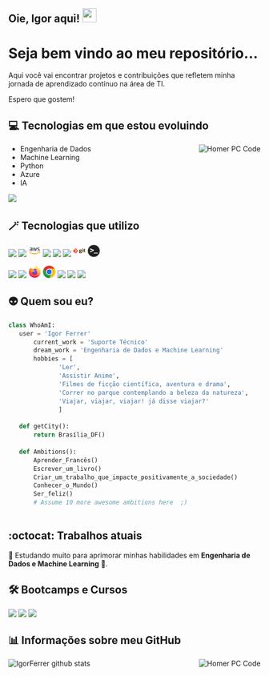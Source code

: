 ## Oie, Igor aqui!  <img src="https://media.giphy.com/media/hvRJCLFzcasrR4ia7z/giphy.gif" width="28px" height="28px">

<h1>Seja bem vindo ao meu repositório...</h1> 

<div style="text-align: left"> 
Aqui você vai encontrar projetos e contribuições que refletem minha jornada de aprendizado contínuo na área de TI.

Espero que gostem!
</div>

## :computer: Tecnologias em que estou evoluindo 
<img height="250"  src = https://media3.giphy.com/media/v1.Y2lkPTc5MGI3NjExNGFyem85cnNhbTYxa2lieHM1Z3dnMnJ0MDA5cTVqdXB4d2FyOHlnaSZlcD12MV9pbnRlcm5hbF9naWZfYnlfaWQmY3Q9Zw/Ad91OoLyqki6f0ICEe/giphy.webp alt = 'Homer PC Code' align='right'/>  

* Engenharia de Dados
* Machine Learning
* Python
* Azure
* IA

<img src = "https://github-readme-stats.vercel.app/api/top-langs/?username=igorferrer-data&layout=compact">

## :magic_wand: Tecnologias que utilizo
<code><img height="25" src="https://cdn.jsdelivr.net/gh/devicons/devicon@latest/icons/python/python-original-wordmark.svg" /></code>
<code><img height="25" src="https://cdn.jsdelivr.net/gh/devicons/devicon@latest/icons/azure/azure-original.svg" /></code>
<code><img height="25" src="https://raw.githubusercontent.com/github/explore/80688e429a7d4ef2fca1e82350fe8e3517d3494d/topics/aws/aws.png"></code>
<code><img height="25" src="https://cdn.jsdelivr.net/gh/devicons/devicon@latest/icons/vscode/vscode-original-wordmark.svg" /></code>
<code><img height="25" src="https://cdn.jsdelivr.net/gh/devicons/devicon@latest/icons/mysql/mysql-original.svg" /></code>
<code><img height="25" src="https://cdn.jsdelivr.net/gh/devicons/devicon@latest/icons/mongodb/mongodb-original-wordmark.svg" /></code>
<code><img height="25" src="https://raw.githubusercontent.com/github/explore/80688e429a7d4ef2fca1e82350fe8e3517d3494d/topics/git/git.png"></code>
<code><img height="25" src="https://raw.githubusercontent.com/github/explore/80688e429a7d4ef2fca1e82350fe8e3517d3494d/topics/terminal/terminal.png"></code>

<code><img height="25" src="https://cdn.jsdelivr.net/gh/devicons/devicon@latest/icons/github/github-original-wordmark.svg" /></code>
<code><img height="25" src="https://cdn.jsdelivr.net/gh/devicons/devicon@latest/icons/bash/bash-original.svg" /></code>
<code><img height="25" src="https://raw.githubusercontent.com/github/explore/80688e429a7d4ef2fca1e82350fe8e3517d3494d/topics/firefox/firefox.png"></code>
<code><img height="25" src="https://raw.githubusercontent.com/github/explore/80688e429a7d4ef2fca1e82350fe8e3517d3494d/topics/chrome/chrome.png"></code>
<code><img height="25" src="https://cdn.jsdelivr.net/gh/devicons/devicon@latest/icons/linkedin/linkedin-original.svg" /></code>
<code><img height="25" src="https://cdn.jsdelivr.net/gh/devicons/devicon@latest/icons/canva/canva-original.svg"></code>
<code><img height="25" src="https://cdn.jsdelivr.net/gh/devicons/devicon@latest/icons/windows11/windows11-original-wordmark.svg" /></code>
          

  
## :alien: Quem sou eu?
 ```python
 class WhoAmI:
 	user = 'Igor Ferrer'
		current_work = 'Suporte Técnico'
		dream_work = 'Engenharia de Dados e Machine Learning'
		hobbies = [
			   'Ler',
			   'Assistir Anime',
			   'Filmes de ficção científica, aventura e drama',
			   'Correr no parque contemplando a beleza da natureza',
			   'Viajar, viajar, viajar! já disse viajar?'
			   ]
	
	def getCity():
		return Brasília_DF()
	
	def Ambitions():
		Aprender_Francês()
		Escrever_um_livro()
		Criar_um_trabalho_que_impacte_positivamente_a_sociedade()
		Conhecer_o_Mundo()
		Ser_feliz()
		# Assume 10 more awesome ambitions here  ;)
	
 ```
 
## :octocat: Trabalhos atuais
🌱 Estudando muito para aprimorar minhas habilidades em **Engenharia de Dados e Machine Learning** :robot:.

## :hammer_and_wrench: Bootcamps e Cursos
[<img src="https://hermes.dio.me/tracks/2a3a2d2b-7de7-457c-b4df-dcd327eae9eb.png" height="80"></a>](https://web.dio.me/track/engenharia-dados-python)
[<img src="https://hermes.dio.me/tracks/73b2de55-d67a-4dcc-8bea-4a16d0c4d30c.png" height="80"></a>](https://web.dio.me/track/microsoft-azure-essentials)
[<img src="https://hermes.dio.me/tracks/261135b9-67c9-4429-ad2d-418c11f1c34f.png" height="80"></a>](https://web.dio.me/track/engenharia-prompts-aws)

## :bar_chart: Informações sobre meu GitHub
![IgorFerrer github stats](https://github-readme-stats.vercel.app/api?username=igorferrer-data&show_icons=true&hide=[%22issues%22]&rank_icon=github)
<img height="190"  src = https://media2.giphy.com/media/v1.Y2lkPTc5MGI3NjExcGF5ejIzb2o2ZWpteHhjeDg3a2twZHQxNW9xMHdpMzR0bGNjbDRwayZlcD12MV9pbnRlcm5hbF9naWZfYnlfaWQmY3Q9Zw/58OujxlE7e19Mjv0gj/giphy.webp alt = 'Homer PC Code' align='right'/>


 
 

